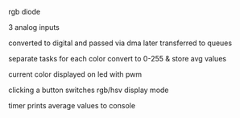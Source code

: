 rgb diode

3 analog inputs

converted to digital and passed via dma later transferred to queues

separate tasks for each color convert to 0-255 & store avg values

current color displayed on led with pwm

clicking a button switches rgb/hsv display mode

timer prints average values to console
